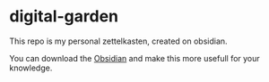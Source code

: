 # digital-garden

This repo is my personal zettelkasten, created on obsidian.

You can download the [Obsidian](https://obsidian.md/) and make this more usefull for your knowledge.
